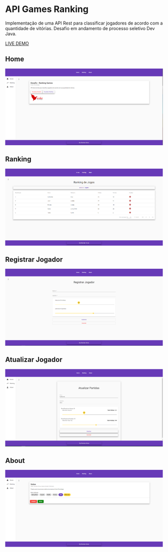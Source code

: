# API Games Ranking

Implementação de uma API Rest para classificar jogadores de acordo com a quantidade de vitórias. 
Desafio em andamento de processo seletivo Dev Java.

<a href="https://games-ranking-app.herokuapp.com/">LIVE DEMO</a>

## Home
<img src="https://github.com/dionlan/games-ranking-app/blob/main/src/assets/img/home.PNG?raw=true?raw=true" alt="Home"/>

## Ranking
<img src="https://github.com/dionlan/games-ranking-app/blob/main/src/assets/img/ranking.PNG?raw=true" alt="Ranking"/>

## Registrar Jogador
<img src="https://github.com/dionlan/games-ranking-app/blob/main/src/assets/img/cadastro%20jogador.PNG?raw=true" alt="Registrar Jogador"/>

## Atualizar Jogador
<img src="https://github.com/dionlan/games-ranking-app/blob/main/src/assets/img/atualizar.PNG?raw=true" alt="Atualizar Jogador"/>

## About
<img src="https://github.com/dionlan/games-ranking-app/blob/main/src/assets/img/about.PNG?raw=true" alt="About"/>
